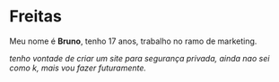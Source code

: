 # <h1>Freitas</h1>
<p>Meu nome é <strong>Bruno</strong>, tenho 17 anos, trabalho no ramo de marketing.</p>
<p><em><Pretendo fazer facul de markting digital, estou no 1 ano do ensino medio.</em></p>
<p>tenho vontade de criar um site para segurança privada, ainda nao sei como k, mais vou fazer futuramente.</p>
